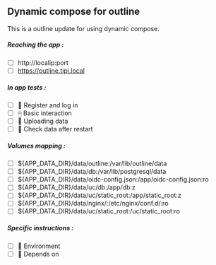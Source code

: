 ## Dynamic compose for outline
This is a outline update for using dynamic compose.
##### Reaching the app :
- [ ] http://localip:port
- [ ] https://outline.tipi.local
##### In app tests :
- [ ] 📝 Register and log in
- [ ] 🖱 Basic interaction
- [ ] 🌆 Uploading data
- [ ] 🔄 Check data after restart
##### Volumes mapping :
- [ ] ${APP_DATA_DIR}/data/outline:/var/lib/outline/data
- [ ] ${APP_DATA_DIR}/data/db:/var/lib/postgresql/data
- [ ] ${APP_DATA_DIR}/data/oidc-config.json:/app/oidc-config.json:ro
- [ ] ${APP_DATA_DIR}/data/uc/db:/app/db:z
- [ ] ${APP_DATA_DIR}/data/uc/static_root:/app/static_root:z
- [ ] ${APP_DATA_DIR}/data/nginx/:/etc/nginx/conf.d/:ro
- [ ] ${APP_DATA_DIR}/data/uc/static_root:/uc/static_root:ro
##### Specific instructions :
- [ ] 🌳 Environment
- [ ] 🔗 Depends on
